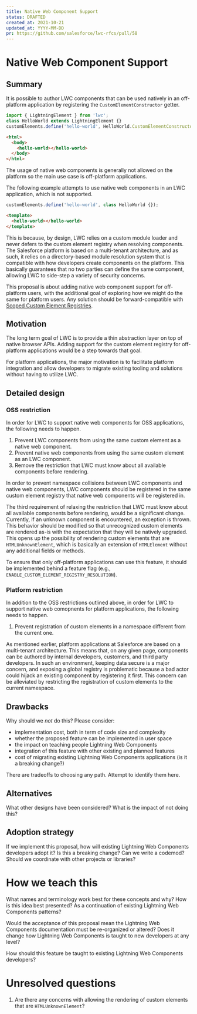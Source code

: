 ```yaml
---
title: Native Web Component Support
status: DRAFTED
created_at: 2021-10-21
updated_at: YYYY-MM-DD
pr: https://github.com/salesforce/lwc-rfcs/pull/58
---
```


# Native Web Component Support

## Summary

It is possible to author LWC components that can be used natively in an off-platform application by
registering the `CustomElementConstructor` getter.

```js
import { LightningElement } from 'lwc';
class HelloWorld extends LightningElement {}
customElements.define('hello-world', HelloWorld.CustomElementConstructor);
```

```html
<html>
  <body>
    <hello-world></hello-world>
  </body>
</html>
```

The usage of native web components is generally not allowed on the platform so the main use case is
off-platform applications.

The following example attempts to use native web components in an LWC application, which is not
supported.

```js
customElements.define('hello-world', class HelloWorld {});
```

```html
<template>
  <hello-world></hello-world>
</template>
```

This is because, by design, LWC relies on a custom module loader and never defers to the custom
element registry when resolving components. The Salesforce platform is based on a multi-tenant
architecture, and as such, it relies on a directory-based module resolution system that is
compatible with how developers create components on the platform. This basically guarantees that no
two parties can define the same component, allowing LWC to side-step a variety of security concerns.

This proposal is about adding native web component support for off-platform users, with the
additional goal of exploring how we might do the same for platform users. Any solution should be
forward-compatible with [Scoped Custom Element Registries].

## Motivation

The long term goal of LWC is to provide a thin abstraction layer on top of native browser APIs.
Adding support for the custom element registry for off-platform applications would be a step towards
that goal.

For platform applications, the major motivation is to facilitate platform integration and allow
developers to migrate existing tooling and solutions without having to utilize LWC.

## Detailed design

### OSS restriction

In order for LWC to support native web components for OSS applications, the following needs to
happen.

1. Prevent LWC components from using the same custom element as a native web component.
2. Prevent native web components from using the same custom element as an LWC component.
3. Remove the restriction that LWC must know about all available components before rendering.

In order to prevent namespace collisions between LWC components and native web components, LWC
components should be registered in the same custom element registry that native web components will
be registered in.

The third requirement of relaxing the restriction that LWC must know about all available components
before rendering, would be a significant change. Currently, if an unknown component is encountered,
an exception is thrown. This behavior should be modified so that unrecognized custom elements are
rendered as-is with the expectation that they will be natively upgraded. This opens up the
possibility of rendering custom elements that are `HTMLUnknownElement`, which is basically an
extension of `HTMLElement` without any additional fields or methods.

To ensure that only off-platform applications can use this feature, it should be implemented behind
a feature flag (e.g., `ENABLE_CUSTOM_ELEMENT_REGISTRY_RESOLUTION`).

### Platform restriction

In addition to the OSS restrictions outlined above, in order for LWC to support native web
comopnents for platform applications, the following needs to happen.

1. Prevent registration of custom elements in a namespace different from the current one.

As mentioned earlier, platform applications at Salesforce are based on a multi-tenant architecture.
This means that, on any given page, components can be authored by internal developers, customers,
and third party developers. In such an environment, keeping data secure is a major concern, and
exposing a global registry is problematic because a bad actor could hijack an existing component
by registering it first. This concern can be alleviated by restricting the registration of custom
elements to the current namespace.

## Drawbacks

Why should we *not* do this? Please consider:

- implementation cost, both in term of code size and complexity
- whether the proposed feature can be implemented in user space
- the impact on teaching people Lightning Web Components
- integration of this feature with other existing and planned features
- cost of migrating existing Lightning Web Components applications (is it a breaking change?)

There are tradeoffs to choosing any path. Attempt to identify them here.

## Alternatives

What other designs have been considered? What is the impact of not doing this?

## Adoption strategy

If we implement this proposal, how will existing Lightning Web Components developers adopt it? Is
this a breaking change? Can we write a codemod? Should we coordinate with
other projects or libraries?

# How we teach this

What names and terminology work best for these concepts and why? How is this
idea best presented? As a continuation of existing Lightning Web Components patterns?

Would the acceptance of this proposal mean the Lightning Web Components documentation must be
re-organized or altered? Does it change how Lightning Web Components is taught to new developers
at any level?

How should this feature be taught to existing Lightning Web Components developers?

# Unresolved questions

1. Are there any concerns with allowing the rendering of custom elements that are
   `HTMLUnknownElement`?


[Scoped Custom Element Registries]: https://github.com/WICG/webcomponents/blob/gh-pages/proposals/Scoped-Custom-Element-Registries.md
